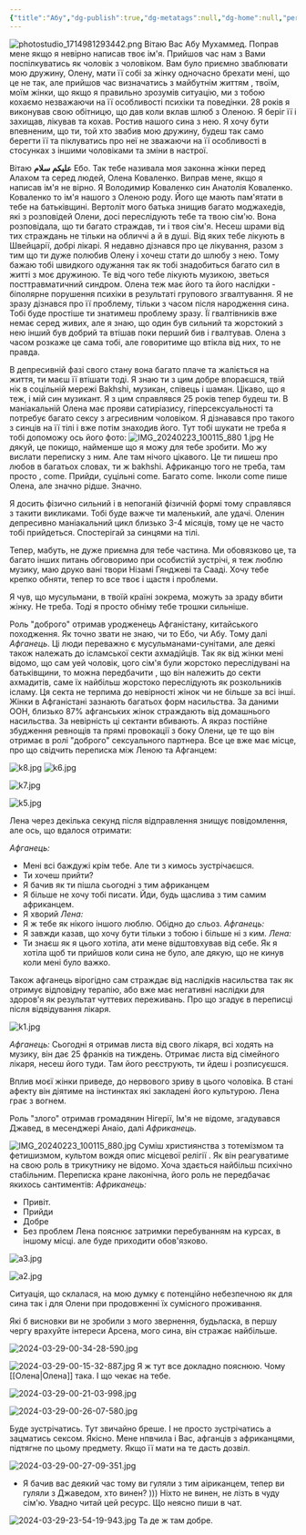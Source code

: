 ```yaml
---
{"title":"Абу","dg-publish":true,"dg-metatags":null,"dg-home":null,"permalink":"/druzi-zhinki/abu/","dgPassFrontmatter":true,"noteIcon":""}
---
```


![photostudio_1714981293442.png](/img/user/photostudio_1714981293442.png)
Вітаю Вас Абу Мухаммед. Поправ мене якщо я невірно написав твоє ім'я. Прийшов час нам з Вами поспілкуватись як чоловік з чоловіком. Вам було приємно зваблювати мою дружину, Олену, мати її собі за жінку одночасно брехати мені, що це не так, але прийшов час визначатись з майбутнім життям , твоїм, моїм жінки, що якщо я правильно зрозумів ситуацію, ми з тобою кохаємо незважаючи на її особливості психіки та поведінки.
28 років я виконував свою обітницю, що дав коли вклав шлюб з Оленою. Я беріг її і захищав, лікував та кохав. Ростив нашого сина з нею. Я хочу бути впевненим, що ти, той хто звабив мою дружину, будеш так само берегти її та піклуватись про неї не зважаючи на її особливості в стосунках з іншими чоловіками та зміни в настрої. 

 Вітаю **علیکم سلام** Ебо. Так тебе називала моя  законна жінки перед Алахом та серед людей,  Олена Коваленко. Виправ мене, якщо я написав ім'я не вірно. Я Володимир  Коваленко син Анатолія Коваленко. Коваленко то ім'я нашого з Оленою роду. Його ще мають пам'ятати в тебе на батьківщині. Вертоліт мого батька знищив багато моджахедів, які з розповідей Олени, досі переслідують тебе та твою сім'ю. Вона розповідала, що ти багато страждав, ти і твоя сім'я. Несеш шрами від тих страждань не тільки на обличчі а й в душі. Від яких тебе лікують в Швейцарії, добрі лікарі. Я недавно дізнався про це лікування, разом з тим що ти дуже полюбив Олену і хочеш стати до шлюбу з нею. Тому бажаю тобі швидкого одужання так як тобі знадобиться багато сил в житті з моє дружиною. Те від чого тебе лікують музикою, зветься посттравматичний синдром. Олена теж має його та його наслідки - біполярне порушення психіки в результаті групового згвалтування. Я не зразу дізнався про її проблему, тільки з часом після народження сина. Тобі буде простіше ти знатимеш проблему зразу. Її гвалтівників вже немає серед живих, але я знаю, що один був сильний та жорстокий з нею інший був добрий та втішав поки перший бив і гвалтував. Олена з часом розкаже це сама тобі, але говоритиме що втікла від них,  то не правда. 

В депресивній фазі свого стану вона багато плаче та жаліється на життя, ти маєш її втішати тоді. Я знаю ти з цим добре впораєшся, твій нік в соцільній мережі Bakhshi, музикан, співець і шаман. Цікаво, що я теж, і мій син музикант. Я з цим справлявся 25 років тепер будеш ти. В маніакальній Олена має прояви сатиріазису, гіперсексуальності та потребує багато сексу з агресивним чоловіком. Я дізнавався про такого з синців на її тілі і вже потім знаходив його. Тут тобі шукати не треба я тобі допоможу ось його фото: ![IMG_20240223_100115_880 1.jpg](/img/user/IMG_20240223_100115_880%201.jpg) Не дякуй, це покищо, найменше що я можу для тебе зробити. Мо жу вислати переписку з ним. Але там нічого цікавого. Це ти пишеш про любов в багатьох словах, ти ж bakhshi. Африканцю того не треба, там просто , come. Прийди, суцільні come. Багато come. Інколи come пише Олена, але значно рідше. Значно. 

Я досить фізично сильний і в непоганій фізичній формі тому справлявся з такити викликами. Тобі буде важче ти маленький, але удачі. Оленин  депресивно маніакальний цикл близько 3-4 місяців, тому це не часто тобі прийдеться. Спостерігай за синцями на тілі. 

Тепер, мабуть, не дуже приємна для тебе частина. Ми обовязково це, та багато інших питань обговоримо при особистій зустрічі, я теж люблю музику, маю друко вані твори Нізамі Гянджеві та Сааді. Хочу тебе крепко обняти, тепер то все твоє і щастя і проблеми.

Я чув, що мусульмани, в твоїй країні зокрема, можуть за зраду вбити жінку. Не треба. Тоді я просто обніму тебе трошки сильніше.

Роль "доброго" отримав уродженець Афганістану, китайського походження. Як точно звати не знаю, чи то Ебо, чи Абу. Тому далі *Афганець*. Ці люди переважно є мусульманами-сунітами, але деякі також належать до ісламської секти ахмадійців. Так як від жінки мені відомо, що сам уей чоловік, цого сім'я були жорстоко переслідувані на батьківщини, то можна передбачити , що він належить до секти ахмадитів, саме їх найбільш жорстоко переслідують як розкольників ісламу. Ця секта не терпима до невірності жінок чи не більше за всі інші. Жінки в Афганістані зазнають багатьох форм насильства. За даними ООН, близько 87% афганських жінок страждають від домашнього насильства. За невірність ці сектанти вбивають. А якраз постійне збудження ревнощів та прямі провокації з боку Олени, це те що він отримає в ролі "доброго" сексуального партнера. Все це вже має місце, про що свідчить  переписка між Леною та Афганцем:

![k8.jpg](/img/user/k8.jpg)
![k6.jpg](/img/user/k6.jpg)


![k7.jpg](/img/user/k7.jpg)


![k5.jpg](/img/user/k5.jpg)

Лена через декілька секунд після відправлення знищує повідомлення, але ось, що вдалося отримати:

*Афганець:*
- Мені всі баждужі крім тебе. Але ти з кимось зустрічаєшся.
- Ти хочеш прийти?
- Я бачив як ти пішла сьогодні з тим африканцем
- Я більше не хочу тобі писати. Йди, будь щаслива з тим самим африканцем.
- Я хворий
*Лена:*
- Я ж тебе як нікого іншого люблю. Обідно до сльоз. 
*Афганець:*
- Я завжди казав, що хочу бути тільки з тобою і більше ні з ким.
*Лена:* 
- Ти знаєш як я цього хотіла, ати мене відштовхував від себе. Як я хотіла щоб ти прийшов коли сина не було, але дякую, що не кинув коли мені було важко.

Також афганець вірогідно сам страждає від наслідків насильства так як отримує відповідну терапію, або вже має негативні наслідки для здоров'я як результат чуттевих переживань. Про що згадує в переписці після відвідування лікаря. 

![k1.jpg](/img/user/k1.jpg)

*Афганець:* Сьогодні я отримав листа від свого лікаря, всі ходять на музику, він дає 25 франків на тиждень. Отримає листа від сімейного лікаря, несеш його туди. Там його реєструють, ти йдеш і розписуєшся.

Вплив моєї жінки приведе,  до нервового зриву в цього  чоловіка. В стані афекту він діятиме на інстинктах які закладені його культурою. Лена грає з вогнем. 

Роль "злого" отримав громадянин Нігерії, Ім'я не відоме, згадувався Джавед, в месенджері Анаіо, далі *Африканець.*

![IMG_20240223_100115_880.jpg](/img/user/IMG_20240223_100115_880.jpg)
Суміш християнства з тотемізмом та фетишизмом, культом вождя опис місцевої релігії . Як він реагуватиме на свою роль в трикутнику не відомо. Хоча здається найбільш психічно стабільним. Переписка кране лаконічна, його роль не передбачає якихось сантиментів: 
*Африканець:*
 - Привіт.
 - Прийди
 - Добре
 - Без проблем
 Лена пояснює затримки перебуванням на курсах, в іншому місці. але буде приходити обов'язково.

![a3.jpg](/img/user/a3.jpg)

![a2.jpg](/img/user/a2.jpg)


Ситуація, що склалася, на мою думку є потенційно небезпечною як для сина так і для Олени при продовженні їх сумісного проживання. 

Які б висновки ви не зробили з мого звернення, будьласка, в першу чергу врахуйте інтереси Арсена, мого сина, він стражає найбільше.


![2024-03-29-00-34-28-590.jpg](/img/user/2024-03-29-00-34-28-590.jpg)



![2024-03-29-00-15-32-887.jpg](/img/user/2024-03-29-00-15-32-887.jpg)
Я ж тут все докладно пояснюю. Чому [[Олена\|Олена]] така. І що чекає на тебе.


![2024-03-29-00-21-03-998.jpg](/img/user/2024-03-29-00-21-03-998.jpg)

![2024-03-29-00-26-07-580.jpg](/img/user/2024-03-29-00-26-07-580.jpg)

Буде зустрічатись. Тут звичайно бреше. І не просто зустрічатись а зацматись сексом. Якісно. Мене нпвчила і Вас, афганців з африканцями, підтягне по цьому предмету. Якщо її мати на те дасть дозвіл. 


![2024-03-29-00-27-09-351.jpg](/img/user/2024-03-29-00-27-09-351.jpg)
- Я бачив вас деякий час тому ви гуляли з тим аіриканцем, тепер ви гуляли з Джаведом, хто винен? 
 ))) Ніхто не винен, не лізть в чуду сім'ю. Увадно читай цей ресурс. Що неясно пиши в чат.

![2024-03-29-23-54-19-943.jpg](/img/user/2024-03-29-23-54-19-943.jpg)
Та де ж там добре. 